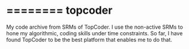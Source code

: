 ========
topcoder
========

My code archive from SRMs of TopCoder. I use the non-active SRMs to hone my algorithmic, coding skills under time constraints. So far, I have found TopCoder to be the best platform that enables me to do that. 

